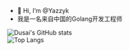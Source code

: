 - 👋 Hi, I’m @Yazzyk
- 我是一名来自中国的Golang开发工程师

![Dusai's GitHub stats](https://github-readme-stats.vercel.app/api?username=yazzyk&show_icons=true&theme=vue)  
![Top Langs](https://github-readme-stats.vercel.app/api/top-langs/?username=yazzyk&layout=compact)
